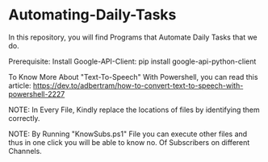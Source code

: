 # Automating-Daily-Tasks
In this repository, you will find Programs that Automate Daily Tasks that we do. 

Prerequisite:
Install Google-API-Client: pip install google-api-python-client

To Know More About "Text-To-Speech" With Powershell, you can read this article: https://dev.to/adbertram/how-to-convert-text-to-speech-with-powershell-2227

NOTE: In Every File, Kindly replace the locations of files by identifying them correctly. 

NOTE: By Running "KnowSubs.ps1" File you can execute other files and thus in one click you will be able to know no. Of Subscribers on different Channels.
